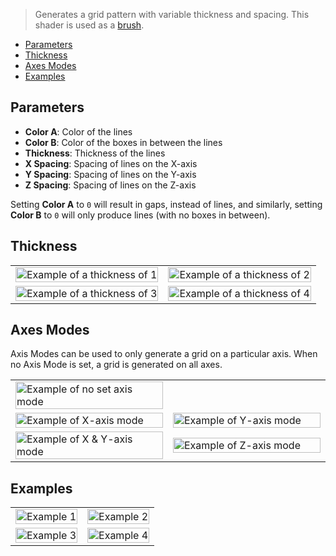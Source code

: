 > Generates a grid pattern with variable thickness and spacing. This shader is used as a [brush](Brush-Shaders).

- [Parameters](#parameters)
- [Thickness](#thickness)
- [Axes Modes](#axes-modes)
- [Examples](#examples)

## Parameters

- **Color A**: Color of the lines
- **Color B**: Color of the boxes in between the lines
- **Thickness**: Thickness of the lines
- **X Spacing**: Spacing of lines on the X-axis
- **Y Spacing**: Spacing of lines on the Y-axis
- **Z Spacing**: Spacing of lines on the Z-axis

Setting **Color A** to `0` will result in gaps, instead of lines, and similarly, setting **Color B** to `0` will only produce lines (with no boxes in between).

## Thickness

<table>
    <tr>
        <td width="50%"><img width="100%" src="https://s3.amazonaws.com/misc.lachlanmcdonald.com/magicavoxel-shaders/5efad020-561b-4086-866d-40868862311e/grid_thickness_1.png" alt="Example of a thickness of 1"></td>
        <td width="50%"><img width="100%" src="https://s3.amazonaws.com/misc.lachlanmcdonald.com/magicavoxel-shaders/5efad020-561b-4086-866d-40868862311e/grid_thickness_2.png" alt="Example of a thickness of 2"></td>
    </tr>
    <tr>
        <td width="50%"><img width="100%" src="https://s3.amazonaws.com/misc.lachlanmcdonald.com/magicavoxel-shaders/5efad020-561b-4086-866d-40868862311e/grid_thickness_3.png" alt="Example of a thickness of 3"></td>
        <td width="50%"><img width="100%" src="https://s3.amazonaws.com/misc.lachlanmcdonald.com/magicavoxel-shaders/5efad020-561b-4086-866d-40868862311e/grid_thickness_4.png" alt="Example of a thickness of 4"></td>
    </tr>
</table>

## Axes Modes

Axis Modes can be used to only generate a grid on a particular axis. When no Axis Mode is set, a grid is generated on all axes.

<table>
    <tr>
        <td width="50%"><img width="100%" src="https://s3.amazonaws.com/misc.lachlanmcdonald.com/magicavoxel-shaders/5efad020-561b-4086-866d-40868862311e/magica_grid_axis_XYZ.png" alt="Example of no set axis mode"></td>
        <td width="50%"></td>
    </tr>
    <tr>
        <td width="50%"><img width="100%" src="https://s3.amazonaws.com/misc.lachlanmcdonald.com/magicavoxel-shaders/5efad020-561b-4086-866d-40868862311e/magica_grid_axis_X.png" alt="Example of X-axis mode"></td>
        <td width="50%"><img width="100%" src="https://s3.amazonaws.com/misc.lachlanmcdonald.com/magicavoxel-shaders/5efad020-561b-4086-866d-40868862311e/magica_grid_axis_Y.png" alt="Example of Y-axis mode"></td>
    </tr>
    <tr>
        <td width="50%"><img width="100%" src="https://s3.amazonaws.com/misc.lachlanmcdonald.com/magicavoxel-shaders/5efad020-561b-4086-866d-40868862311e/magica_grid_axis_XY.png" alt="Example of X & Y-axis mode"></td>
        <td width="50%"><img width="100%" src="https://s3.amazonaws.com/misc.lachlanmcdonald.com/magicavoxel-shaders/5efad020-561b-4086-866d-40868862311e/magica_grid_axis_Z.png" alt="Example of Z-axis mode"></td>
    </tr>
</table>

## Examples
<table>
    <tr>
        <td width="50%"><img width="100%" src="https://s3.amazonaws.com/misc.lachlanmcdonald.com/magicavoxel-shaders/239ce726-a6bd-4d08-b68b-21e125a27337/magica_grid_1.png" alt="Example 1"></td>
        <td width="50%"><img width="100%" src="https://s3.amazonaws.com/misc.lachlanmcdonald.com/magicavoxel-shaders/239ce726-a6bd-4d08-b68b-21e125a27337/magica_grid_2.png" alt="Example 2"></td>
    </tr>
    <tr>
        <td width="50%"><img width="100%" src="https://s3.amazonaws.com/misc.lachlanmcdonald.com/magicavoxel-shaders/239ce726-a6bd-4d08-b68b-21e125a27337/magica_grid_3.png" alt="Example 3"></td>
        <td width="50%"><img width="100%" src="https://s3.amazonaws.com/misc.lachlanmcdonald.com/magicavoxel-shaders/239ce726-a6bd-4d08-b68b-21e125a27337/magica_grid_4.png" alt="Example 4"></td>
    </tr>
</table>